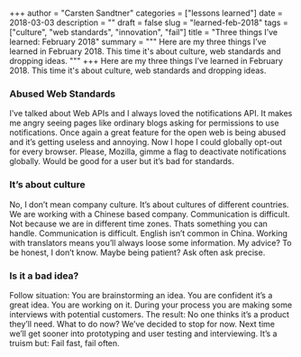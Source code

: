 +++
author = "Carsten Sandtner"
categories = ["lessons learned"]
date = 2018-03-03
description = ""
draft = false
slug = "learned-feb-2018"
tags = ["culture", "web standards", "innovation", "fail"]
title = "Three things I’ve learned: February 2018"
summary = """
Here are my three things I’ve learned in February 2018. This time it's about culture, web standards and dropping ideas.
"""
+++
Here are my three things I’ve learned in February 2018. This time it's about culture, web standards and dropping ideas.

### Abused Web Standards
I’ve talked about Web APIs and I always loved the notifications API. It makes me angry seeing pages like ordinary blogs asking for permissions to use notifications. Once again a great feature for the open web is being abused and it’s getting useless and annoying. Now I hope I could globally opt-out for every browser. Please, Mozilla, gimme a flag to deactivate notifications globally. Would be good for a user but it’s bad for standards.

### It’s about culture
No, I don’t mean company culture. It’s about cultures of different countries. We are working with a Chinese based company. Communication is difficult. Not because we are in different time zones. Thats something you can handle. Communication is difficult. English isn’t common in China. Working with translators means you’ll always loose some information. My advice? To be honest, I don’t know. Maybe being patient? Ask often ask precise. 

### Is it a bad idea?
Follow situation: You are brainstorming an idea. You are confident it’s a great idea. You are working on it. During your process you are making some interviews with potential customers. The result: No one thinks it’s a product they’ll need. What to do now? We’ve decided to stop for now. Next time we’ll get sooner into prototyping and user testing and interviewing. It’s a truism but: Fail fast, fail often.
